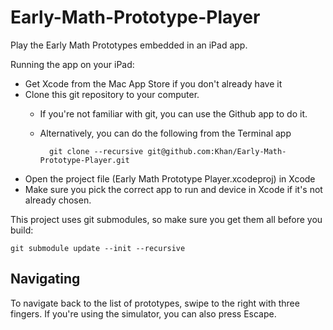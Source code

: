 # Early-Math-Prototype-Player
Play the Early Math Prototypes embedded in an iPad app.

Running the app on your iPad:

- Get Xcode from the Mac App Store if you don't already have it
- Clone this git repository to your computer.
    - If you're not familiar with git, you can use the Github app to do it.
    - Alternatively, you can do the following from the Terminal app
            
            git clone --recursive git@github.com:Khan/Early-Math-Prototype-Player.git
- Open the project file (Early Math Prototype Player.xcodeproj) in Xcode
- Make sure you pick the correct app to run and device in Xcode if it's not already chosen.


This project uses git submodules, so make sure you get them all before you build:

    git submodule update --init --recursive

## Navigating

To navigate back to the list of prototypes, swipe to the right with three fingers. If you're using the simulator, you can also press Escape.
